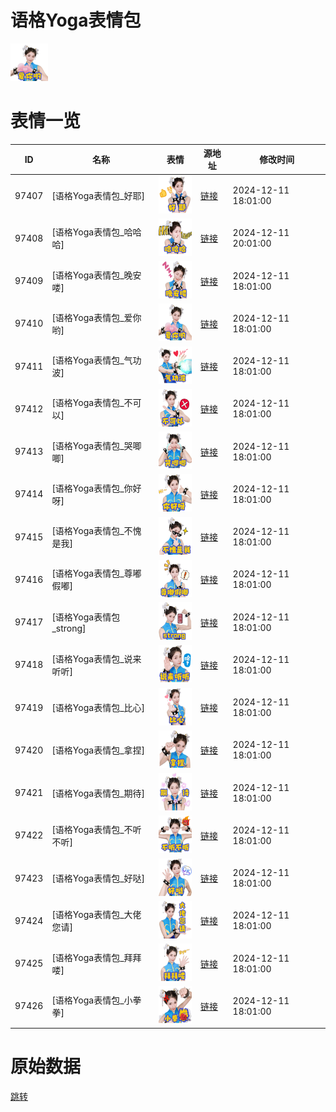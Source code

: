 # 语格Yoga表情包

<img src="./cover.png" height="60" alt="cover" />

# 表情一览

|ID|名称|表情|源地址|修改时间|
|----|----|----|----|----|
|97407|[语格Yoga表情包_好耶]|<img src="./pic/097407_%5B语格Yoga表情包_好耶%5D.png" height="60" alt="好耶"/>|[链接](https://i0.hdslb.com/bfs/garb/187ab7ce187ed80b1ee2d14218bf7c66461152bd.png)|2024-12-11 18:01:00|
|97408|[语格Yoga表情包_哈哈哈]|<img src="./pic/097408_%5B语格Yoga表情包_哈哈哈%5D.png" height="60" alt="哈哈哈"/>|[链接](https://i0.hdslb.com/bfs/garb/eb00ac472be54e8aa328f10c97cd027cc64c04ad.png)|2024-12-11 20:01:00|
|97409|[语格Yoga表情包_晚安喽]|<img src="./pic/097409_%5B语格Yoga表情包_晚安喽%5D.png" height="60" alt="晚安喽"/>|[链接](https://i0.hdslb.com/bfs/garb/88ae33f16afd08961b3328f00a0bbb9fd44a8053.png)|2024-12-11 18:01:00|
|97410|[语格Yoga表情包_爱你哟]|<img src="./pic/097410_%5B语格Yoga表情包_爱你哟%5D.png" height="60" alt="爱你哟"/>|[链接](https://i0.hdslb.com/bfs/garb/1a2a03b004c3ac25e1a5c9f8121d194a4a7f9fa0.png)|2024-12-11 18:01:00|
|97411|[语格Yoga表情包_气功波]|<img src="./pic/097411_%5B语格Yoga表情包_气功波%5D.png" height="60" alt="气功波"/>|[链接](https://i0.hdslb.com/bfs/garb/5ccdf798ae57bb5e5240de3aa4fc01f83c056d47.png)|2024-12-11 18:01:00|
|97412|[语格Yoga表情包_不可以]|<img src="./pic/097412_%5B语格Yoga表情包_不可以%5D.png" height="60" alt="不可以"/>|[链接](https://i0.hdslb.com/bfs/garb/eb33b371705e0509522ffff28f7d4cd1f697fec3.png)|2024-12-11 18:01:00|
|97413|[语格Yoga表情包_哭唧唧]|<img src="./pic/097413_%5B语格Yoga表情包_哭唧唧%5D.png" height="60" alt="哭唧唧"/>|[链接](https://i0.hdslb.com/bfs/garb/884aa762b919a70c5b4f30db78af1f7065f31053.png)|2024-12-11 18:01:00|
|97414|[语格Yoga表情包_你好呀]|<img src="./pic/097414_%5B语格Yoga表情包_你好呀%5D.png" height="60" alt="你好呀"/>|[链接](https://i0.hdslb.com/bfs/garb/254abd82831f2d0dddfd1c1ce17664c0c2753a53.png)|2024-12-11 18:01:00|
|97415|[语格Yoga表情包_不愧是我]|<img src="./pic/097415_%5B语格Yoga表情包_不愧是我%5D.png" height="60" alt="不愧是我"/>|[链接](https://i0.hdslb.com/bfs/garb/83fc0d6176c3781268b98aa3f67f55f578a8a4b4.png)|2024-12-11 18:01:00|
|97416|[语格Yoga表情包_尊嘟假嘟]|<img src="./pic/097416_%5B语格Yoga表情包_尊嘟假嘟%5D.png" height="60" alt="尊嘟假嘟"/>|[链接](https://i0.hdslb.com/bfs/garb/702f152c4041060a079c99a1c49888bd125b4428.png)|2024-12-11 18:01:00|
|97417|[语格Yoga表情包_strong]|<img src="./pic/097417_%5B语格Yoga表情包_strong%5D.png" height="60" alt="strong"/>|[链接](https://i0.hdslb.com/bfs/garb/1f5e50d09874150a48ca3c48e459ed1a040cf82e.png)|2024-12-11 18:01:00|
|97418|[语格Yoga表情包_说来听听]|<img src="./pic/097418_%5B语格Yoga表情包_说来听听%5D.png" height="60" alt="说来听听"/>|[链接](https://i0.hdslb.com/bfs/garb/6e42e562ff439029ca4eb65acbcdc7a019624fbe.png)|2024-12-11 18:01:00|
|97419|[语格Yoga表情包_比心]|<img src="./pic/097419_%5B语格Yoga表情包_比心%5D.png" height="60" alt="比心"/>|[链接](https://i0.hdslb.com/bfs/garb/e792a2d27dba6b88ae14bd4ba32e8692be6dab61.png)|2024-12-11 18:01:00|
|97420|[语格Yoga表情包_拿捏]|<img src="./pic/097420_%5B语格Yoga表情包_拿捏%5D.png" height="60" alt="拿捏"/>|[链接](https://i0.hdslb.com/bfs/garb/2f9a0a32af01ccedacc40cc9eee55bfc6a01de69.png)|2024-12-11 18:01:00|
|97421|[语格Yoga表情包_期待]|<img src="./pic/097421_%5B语格Yoga表情包_期待%5D.png" height="60" alt="期待"/>|[链接](https://i0.hdslb.com/bfs/garb/9f0b20ba51f9a06ed5a0c7763b0a16903418dc4c.png)|2024-12-11 18:01:00|
|97422|[语格Yoga表情包_不听不听]|<img src="./pic/097422_%5B语格Yoga表情包_不听不听%5D.png" height="60" alt="不听不听"/>|[链接](https://i0.hdslb.com/bfs/garb/3038d4e76803c883212a1e469c3c17447fc7bcc3.png)|2024-12-11 18:01:00|
|97423|[语格Yoga表情包_好哒]|<img src="./pic/097423_%5B语格Yoga表情包_好哒%5D.png" height="60" alt="好哒"/>|[链接](https://i0.hdslb.com/bfs/garb/c364575a0317185e108e44df7b10ce6e0bfd8e1f.png)|2024-12-11 18:01:00|
|97424|[语格Yoga表情包_大佬您请]|<img src="./pic/097424_%5B语格Yoga表情包_大佬您请%5D.png" height="60" alt="大佬您请"/>|[链接](https://i0.hdslb.com/bfs/garb/97853dab9ff90eeef77ef97b1ba5ab1638976fac.png)|2024-12-11 18:01:00|
|97425|[语格Yoga表情包_拜拜喽]|<img src="./pic/097425_%5B语格Yoga表情包_拜拜喽%5D.png" height="60" alt="拜拜喽"/>|[链接](https://i0.hdslb.com/bfs/garb/39e654f32fcdcd5bdb28286c0744e2311d628053.png)|2024-12-11 18:01:00|
|97426|[语格Yoga表情包_小拳拳]|<img src="./pic/097426_%5B语格Yoga表情包_小拳拳%5D.png" height="60" alt="小拳拳"/>|[链接](https://i0.hdslb.com/bfs/garb/02ad1be303d8d6f1dbf1319095e9481bf19aa140.png)|2024-12-11 18:01:00|

# 原始数据

[跳转](./raw.json)

